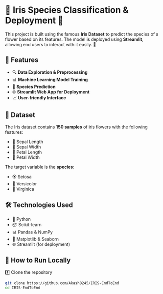 # 🌸 Iris Species Classification & Deployment 🎯

This project is built using the famous **Iris Dataset** to predict the species of a flower based on its features. The model is deployed using **Streamlit**, allowing end users to interact with it easily. 🚀

## 📌 Features
- 🔍 **Data Exploration & Preprocessing**
- 📊 **Machine Learning Model Training**
- 🎯 **Species Prediction**
- 🌐 **Streamlit Web App for Deployment**
- 📈 **User-friendly Interface**

## 📂 Dataset
The Iris dataset contains **150 samples** of iris flowers with the following features:
- 🌿 Sepal Length  
- 🌿 Sepal Width  
- 🌸 Petal Length  
- 🌸 Petal Width  

The target variable is the **species**:  
- 🏵️ Setosa  
- 🌺 Versicolor  
- 🌷 Virginica  

## 🛠️ Technologies Used
- 🐍 Python  
- 📦 Scikit-learn  
- 📊 Pandas & NumPy  
- 🎨 Matplotlib & Seaborn  
- 🌐 Streamlit (for deployment)  

## 🚀 How to Run Locally
1️⃣ Clone the repository  
```bash
git clone https://github.com/Akash8245/IRIS-EndToEnd
cd IRIS-EndToEnd
